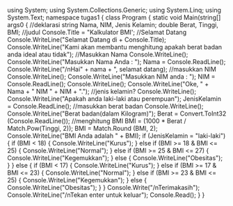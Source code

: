 using System;
using System.Collections.Generic;
using System.Linq;
using System.Text;
namespace tugas1
{
class Program
{
static void Main(string[] args0
{
//deklarasi
string Nama, NIM, Jenis Kelamin;
double Berat, Tinggi, BMI;
//judul
Console.Title = "Kalkulator BMI';
//Selamat Datang
Console.WriteLine("Selamat Datang di + Console.Title);
Console.WriteLine("Kami akan membantu menghitung apakah berat badan anda ideal atau tidak");
//Masukkan Nama
Console.WriteLine();
Console.WriteLine("Masukkan Nama Anda : ");
Nama = Console.ReadLine();
Console.WriteLine("/nHai" + nama + ", selamat datang);
//masukkan NIM
Console.WriteLine();
Console.WriteLine("Masukkan NIM anda : ");
NIM = Console.ReadLine();
Console.WriteLine(); 
Console.WriteLine("Oke, " + Nama + " NIM " + NIM + ".");
//jenis kelamin?
Console.WriteLine();
Console.WriteLine("Apakah anda laki-laki atau perempuan");
JenisKelamin = Console.ReadLine();
//masukkan berat badan
Console.WriteLine();
Console.WriteLine("Berat badan(dalam Kilogram)");
Berat = Convert.ToInt32 (Console.ReadLine());
//menghitung BMI
BMI = (1000 * Berat / Match.Pow(Tinggi, 2));
BMI = Match.Round (BMI, 2);
Console.WriteLine("BMI Anda adalah " + BMI);
if (JenisKelamin = "laki-laki")
{
if (BMI < 18)
{
Console.WriteLine("Kurus");
}
else if (BMI >= 18 & BMI <= 25)
{
Console.WriteLine("Normal");
}
else if (BMI >= 25 & BMI <= 27)
{
Console.WriteLine("Kegemukkan");
}
else
{
Console.WriteLine("Obesitas");
}
}
else
{
if (BMI < 17)
{
Console.WriteLine("Kurus");
}
else if (BMI >= 17 & BMI <= 23)
{
Console.WriteLine("Normal");
}
else if (BMI >= 23 & BMI <= 25)
{
Console.WriteLine("Kegemukkan");
}
else
{
Console.WriteLine("Obesitas");
}
}
Console.Write("/nTerimakasih");
Console.WriteLine("/nTekan enter untuk keluar");
Console.Read();
}
}
